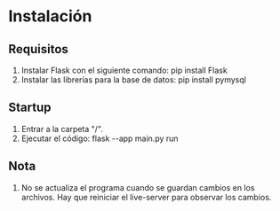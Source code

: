 # Instalación 


## Requisitos
1. Instalar Flask con el siguiente comando: pip install Flask
2. Instalar las librerías para la base de datos: pip install pymysql

## Startup
1. Entrar a la carpeta "/".
2. Ejecutar el código: flask --app main.py run

## Nota 
1. No se actualiza el programa cuando se guardan cambios en los archivos. Hay que reiniciar el live-server para observar los cambios. 
